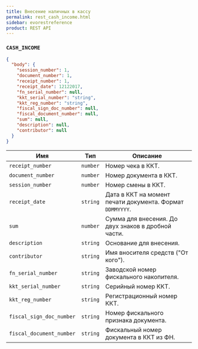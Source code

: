 ```yaml
---
title: Внесение наличных в кассу
permalink: rest_cash_income.html
sidebar: evorestreference
product: REST API
---
```



### `CASH_INCOME`

```json
{
  "body": {
    "session_number": 1,
    "document_number": 1,
    "receipt_number": 1,
    "receipt_date": 12122017,
    "fn_serial_number": null,
    "kkt_serial_number": "string",
    "kkt_reg_number": "string",
    "fiscal_sign_doc_number": null,
    "fiscal_document_number": null,
    "sum": null,
    "description": null,
    "contributor": null
  }
}
```

Имя  | Тип  | Описание
-----|------|--------------
`receipt_number`| `number`  |  Номер чека в ККТ.
`document_number`| `number`  |  Номер документа в ККТ.
`session_number`| `number`  |  Номер смены в ККТ.
`receipt_date`| `string`  |  Дата в ККТ на момент печати документа. Формат `DDMMYYYY`.
`sum`| `number`  |  Сумма для внесения. До двух знаков в дробной части.
`description`| `string`  |  Основание для внесения.
`contributor`| `string`  |  Имя вносителя средств ("От кого").
`fn_serial_number`| `string`  |  Заводской номер фискального накопителя.
`kkt_serial_number`| `string`  |  Серийный номер ККТ.
`kkt_reg_number`| `string`  |  Регистрационный номер ККТ.
`fiscal_sign_doc_number`| `string`  |  Номер фискального признака документа.
`fiscal_document_number`| `string`  |  Фискальный номер документа в ККТ из ФН.

